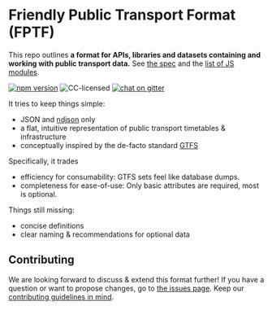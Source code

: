 # Friendly Public Transport Format (FPTF)

This repo outlines **a format for APIs, libraries and datasets containing and working with public transport data.** See [the spec](spec/readme.md) and the [list of JS modules](modules.md).

[![npm version](https://img.shields.io/npm/v/friendly-public-transport-format.svg)](https://www.npmjs.com/package/friendly-public-transport-format)
![CC-licensed](https://img.shields.io/github/license/public-transport/friendly-public-transport-format.svg)
[![chat on gitter](https://badges.gitter.im/public-transport/Lobby.svg)](https://gitter.im/public-transport/Lobby)

It tries to keep things simple:

- JSON and [ndjson](http://ndjson.org) only
- a flat, intuitive representation of public transport timetables & infrastructure
- conceptually inspired by the de-facto standard [GTFS](https://developers.google.com/transit/gtfs/)

Specifically, it trades

- efficiency for consumability: GTFS sets feel like database dumps.
- completeness for ease-of-use: Only basic attributes are required, most is optional.

Things still missing:

- concise definitions
- clear naming & recommendations for optional data


## Contributing

We are looking forward to discuss & extend this format further! If you have a question or want to propose changes, go to [the issues page](https://github.com/public-transport/friendly-public-transport-format/issues). Keep our [contributing guidelines in mind](contributing.md).
